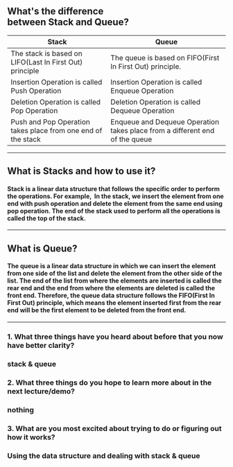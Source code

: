 ## What's the difference between Stack and Queue?

| **Stack**| **Queue**|  
| ----------- | ----------- |  
| The stack is based on LIFO(Last In First Out) principle| The queue is based on FIFO(First In First Out) principle.|  
| Insertion Operation is called Push Operation| Insertion Operation is called Enqueue Operation|
| Deletion Operation is called Pop Operation| Deletion Operation is called Dequeue Operation|
| Push and Pop Operation takes place from one end of the stack| Enqueue and Dequeue Operation takes place from a different end of the queue|
 
 ---

## What is Stacks and how to use it?
#### Stack is a linear data structure that follows the specific order to perform the operations. For example,  In the stack, we insert the element from one end with push operation and delete the element from the same end using pop operation. The end of the stack used to perform all the operations is called the top of the stack. 

---

## What is Queue?
#### The queue is a linear data structure in which we can insert the element from one side of the list and delete the element from the other side of the list. The end of the list from where the elements are inserted is called the rear end and the end from where the elements are deleted is called the front end. Therefore, the queue data structure follows the FIFO(First In First Out) principle, which means the element inserted first from the rear end will be the first element to be deleted from the front end. 

---

### 1. What three things have you heard about before that you now have better clarity? 
### stack & queue
### 2. What three things do you hope to learn more about in the next lecture/demo?
### nothing
### 3. What are you most excited about trying to do or figuring out how it works?
### Using the data structure and dealing with stack & queue
